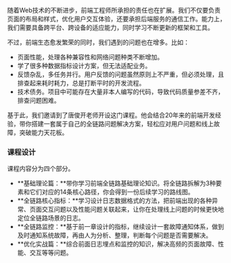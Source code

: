 随着Web技术的不断进步，前端工程师所承担的责任也在扩展。我们不仅要负责页面的布局和样式，优化用户交互体验，还要承担后端服务的通信工作。能力上，我们需要具备跨平台、跨设备的适应能力，同时学习不断更新的框架和工具。

不过，前端生态愈发繁荣的同时，我们遇到的问题也在增多。比如：

- 页面性能，处理各种兼容性和网络问题种类不断增加。
- 学了很多种数据指标设计方案，但无法适配业务。
- 反馈杂乱，多任务并行。用户反馈的问题虽然原则上不严重，但必须处理，且排查起来耗时耗力，总是打断平时的开发流程。
- 技术债务。项目中可能存在大量非本人编写的代码，导致代码质量参差不齐，排查问题困难。

基于此，我们邀请到了唐俊开老师开设这门课程。他会结合20年来的前端开发经验，带你搭建一套属于自己的全链路问题解决方案，轻松应对用户问题和线上故障，突破能力天花板。

### 课程设计

课程内容分为四个部分。

- **基础理论篇：**带你学习前端全链路基础理论知识。将全链路拆解为3种要素和它们对应的14条核心路径，你会得到一份后续学习的路线图。
- **全链路核心指标：**学习设计日志数据格式的方法，把前端出现的各种异常、页面交互问题以及性能问题关联起来，让你在处理线上问题的时候更快地定位全链路场景的日志。
- **全链路监控：**基于前一章设计的指标，继续设计一套故障通知体系，做到及时通知系统故障，再由人为分析、整理，判断每个问题是否需要解决。
- **优化实战篇：**综合前面日志埋点和监控的知识，解决高频的页面故障、性能、交互等等问题。
